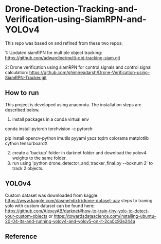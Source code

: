 # Drone-Detection-Tracking-and-Verification-using-SiamRPN-and-YOLOv4

This repo was based on and refined from these two repos:

1: Updated siamRPN for multiple object tracking: https://github.com/adwardlee/multi-obj-tracking-siam.git

2: Drone verification using siamRPN for control signals and control signal calculation: https://github.com/ghimireadarsh/Drone-Verification-using-SiamRPN-Tracker.git

## How to run
This project is developed using anaconda. The installation steps are described below.
1. install packages in a conda virtual env

  conda install pytorch torchvision -c pytorch
  
  pip install opencv-python imutils pyyaml yacs tqdm colorama matplotlib cython tensorboardX

2. create a 'backup' folder in darknet folder and download the yolov4 weights to the same folder.
3. run using 'python drone_detector_and_tracker_final.py --boxnum 2' to track 2 objects. 


## YOLOv4
Custom dataset was downloaded from kaggle: https://www.kaggle.com/dasmehdixtr/drone-dataset-uav
steps to traning yolo with custom dataset can be found here: 
https://github.com/AlexeyAB/darknet#how-to-train-tiny-yolo-to-detect-your-custom-objects 
or 
https://towardsdatascience.com/installing-ubuntu-20-04-lts-and-running-yolov4-and-yolov5-on-it-2ca0c93e244a


## Reference

